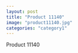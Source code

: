 ```yaml
---
layout: post
title: "Product 11140"
image: "product11140.jpg"
categories: "category1"
---
```

Product 11140
